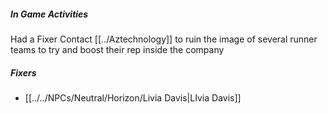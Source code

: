 ##### In Game Activities
Had a Fixer Contact [[../Aztechnology]] to ruin the image of several runner teams to try and boost their rep inside the company

##### Fixers
- [[../../NPCs/Neutral/Horizon/Livia Davis|LIvia Davis]]